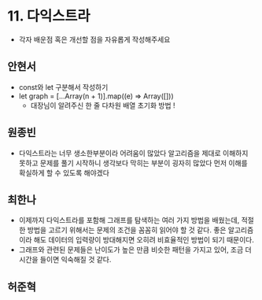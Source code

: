 # 11. 다익스트라

- 각자 배운점 혹은 개선할 점을 자유롭게 작성해주세요


## 안현서
- const와 let 구분해서 작성하기
- let graph = [...Array(n + 1)].map((e) => Array([]))
	- 대장님이 알려주신 한 줄 다차원 배열 초기화 방법 !

## 원종빈
- 다익스트라는 너무 생소한부분이라 어려움이 많았다 알고리즘을 제대로 이해하지 못하고 문제를 풀기 시작하니 생각보다 막히는 부분이 굉자히 많았다 먼저 이해를 확실하게 할 수 있도록 해야겠다

## 최한나
- 이제까지 다익스트라를 포함해 그래프를 탐색하는 여러 가지 방법을 배웠는데, 적절한 방법을 고르기 위해서는 문제의 조건을 꼼꼼히 읽어야 할 것 같다. 좋은 알고리즘이라 해도 데이터의 입력량이 방대해지면 오히려 비효율적인 방법이 되기 때문이다.
- 그래프와 관련된 문제들은 난이도가 높은 만큼 비슷한 패턴을 가지고 있어, 조금 더 시간을 들이면 익숙해질 것 같다. 

## 허준혁
